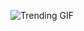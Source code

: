 
<!-- GIF_SECTION -->
![Trending GIF](https://media0.giphy.com/media/v1.Y2lkPThiYjIxNzcyaXczenVjNjE2dGh2eXllYnlnYmJtZG8waG83eWlkbTFyNXl0ZHQzMyZlcD12MV9naWZzX3NlYXJjaCZjdD1n/MdA16VIoXKKxNE8Stk/giphy.gif)
<!-- END_GIF_SECTION -->
